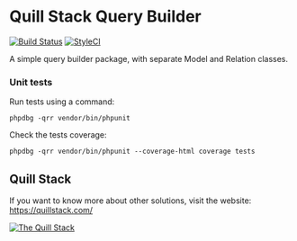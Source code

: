 # Quill Stack Query Builder

[![Build Status](https://travis-ci.org/quillstack/query-builder.svg?branch=main)](https://travis-ci.org/quillstack/query-builder)
[![StyleCI](https://github.styleci.io/repos/303512408/shield?branch=main)](https://github.styleci.io/repos/303512408?branch=main)

A simple query builder package, with separate Model and Relation classes.

### Unit tests

Run tests using a command:

```
phpdbg -qrr vendor/bin/phpunit
```

Check the tests coverage:

```
phpdbg -qrr vendor/bin/phpunit --coverage-html coverage tests
```

## Quill Stack

If you want to know more about other solutions, visit the website: \
https://quillstack.com/ 

[![The Quill Stack](http://quillstack.com/quillstack.png)](https://quillstack.com/)
